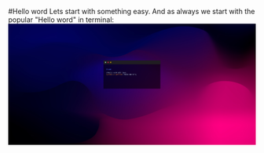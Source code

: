 #Hello word 
Lets start with something easy. And as always we start with the popular "Hello word" in terminal:
![Alt text](image.png)
